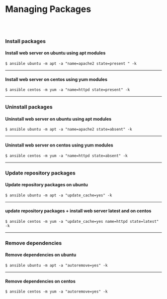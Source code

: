 # Managing Packages
<br><br>
### Install packages
#### Install web server on ubuntu using apt modules
```
$ ansible ubuntu -m apt -a "name=apache2 state=present " -k
```
---
#### Install web server on centos using yum modules
```
$ ansible centos -m yum -a "name=httpd state=present" -k
``` 
---
### Uninstall packages
#### Uninstall web server on ubuntu using apt modules
```
$ ansible ubuntu -m apt -a "name=apache2 state=absent" -k
```
---
#### Uninstall web server on centos using yum modules
```
$ ansible centos -m yum -a "name=httpd state=absent" -k
```
---
### Update repository packages
#### Update repository packages on ubuntu
```
$ ansible ubuntu -m apt -a "update_cache=yes" -k
```
---
####  update repository packages + install web server latest and on centos
```
$ ansible centos -m yum -a "update_cache=yes name=httpd state=latest" -k
```
---
### Remove dependencies 
#### Remove dependencies on ubuntu
```
$ ansible ubuntu -m apt -a "autoremove=yes" -k
```
---
#### Remove dependencies on centos
```
$ ansible centos -m yum -a "autoremove=yes" -k
